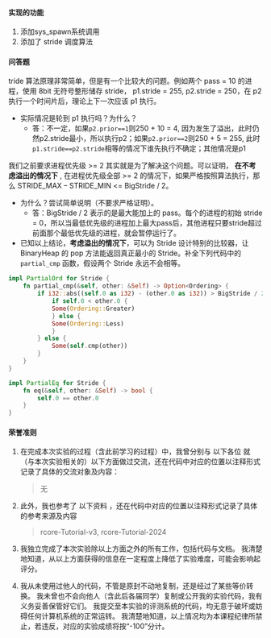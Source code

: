 #### 实现的功能

1. 添加sys_spawn系统调用
2. 添加了 stride 调度算法



#### 问答题

tride 算法原理非常简单，但是有一个比较大的问题。例如两个 pass = 10 的进程，使用 8bit 无符号整形储存 stride， p1.stride = 255, p2.stride = 250，在 p2 执行一个时间片后，理论上下一次应该 p1 执行。

- 实际情况是轮到 p1 执行吗？为什么？
  - 答：不一定，如果`p2.prior==1`则250 + 10 = 4, 因为发生了溢出，此时仍然p2.stride最小，所以执行p2；如果`p2.prior==2`则250 + 5 = 255, 此时`p1.stride==p2.stride`相等的情况下谁先执行不确定；其他情况是p1

我们之前要求进程优先级 >= 2 其实就是为了解决这个问题。可以证明， **在不考虑溢出的情况下** , 在进程优先级全部 >= 2 的情况下，如果严格按照算法执行，那么 STRIDE_MAX – STRIDE_MIN <= BigStride / 2。

- 为什么？尝试简单说明（不要求严格证明）。
  - 答：BigStride / 2 表示的是最大能加上的 pass。每个的进程的初始 stride = 0，所以当最低优先级的进程加上最大pass后，其他进程只要stride超过前面那个最低优先级的进程，就会暂停运行了。
- 已知以上结论，**考虑溢出的情况下**，可以为 Stride 设计特别的比较器，让 BinaryHeap<Stride> 的 pop 方法能返回真正最小的 Stride。补全下列代码中的 `partial_cmp` 函数，假设两个 Stride 永远不会相等。

```rust
impl PartialOrd for Stride {
    fn partial_cmp(&self, other: &Self) -> Option<Ordering> {
        if i32::abs((self.0 as i32) - (other.0 as i32)) > BigStride / 2 {
            if self.0 < other.0 {
            Some(Ordering::Greater)
            } else {
            Some(Ordering::Less)
            }
        } else {
            Some(self.cmp(other))
        }
    }
}

impl PartialEq for Stride {
    fn eq(&self, other: &Self) -> bool {
        self.0 == other.0
    }
}
```





#### 荣誉准则

1. 在完成本次实验的过程（含此前学习的过程）中，我曾分别与 以下各位 就（与本次实验相关的）以下方面做过交流，还在代码中对应的位置以注释形式记录了具体的交流对象及内容：

   > 无

2. 此外，我也参考了 以下资料 ，还在代码中对应的位置以注释形式记录了具体的参考来源及内容

   > rcore-Tutorial-v3, rcore-Tutorial-2024

3. 我独立完成了本次实验除以上方面之外的所有工作，包括代码与文档。 我清楚地知道，从以上方面获得的信息在一定程度上降低了实验难度，可能会影响起评分。

4. 我从未使用过他人的代码，不管是原封不动地复制，还是经过了某些等价转换。 我未曾也不会向他人（含此后各届同学）复制或公开我的实验代码，我有义务妥善保管好它们。 我提交至本实验的评测系统的代码，均无意于破坏或妨碍任何计算机系统的正常运转。 我清楚地知道，以上情况均为本课程纪律所禁止，若违反，对应的实验成绩将按“-100”分计。


